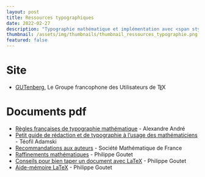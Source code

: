 ```yaml
---
layout: post
title: Ressources typographiques
date: 2022-02-27
description: "Typographie mathématique et implémentation avec <span style='position:relative;'>L</span><span style='position:relative; font-size:0.7em; top:-0.25em; right:0.33em;'>A</span><span style='position:relative; right:0.335em'>T</span><span style='position:relative; top:0.15em; right:0.51em;'>E</span><span style='position:relative; top:0em; right:0.685em;'>X</span>"
thumbnail: /assets/img/thumbnails/thumbnail_ressources_typographie.png
featured: false
---
```


# Site
- [GUTenberg](https://www.gutenberg-asso.fr/), Le Groupe francophone des Utilisateurs de <span style="position:relative;">T</span><span style="position:relative; top:0.15em; right:0.175em;">E</span><span style="position:relative; top:0em; right:0.35em;">X</span>

# Documents <span class='capitales'>pdf</span>
- [Règles françaises de typographie mathématique](http://sgalex.free.fr/typo-maths_fr.pdf) - Alexandre <span class='capitales'>André</span>
- [Petit guide de rédaction et de typographie à l’usage des mathématiciens](https://tadamski.perso.math.cnrs.fr/ecrits/Redac_maths.pdf) - Téofil <span class='capitales'>Adamski</span>
- [Recommandations aux auteurs](https://ctan.math.illinois.edu/macros/latex/contrib/smflatex/smf-fdoc.pdf) - Société Mathématique de France
- [Raffinements mathématiques](http://pgoutet.free.fr/latex/seance_12/seance_12-ter.pdf) - Philippe <span class='capitales'>Goutet</span>
- [Conseils pour bien taper un document avec LaTeX](http://pgoutet.free.fr/latex/conseils_latex.pdf) - Philippe <span class='capitales'>Goutet</span>
- [Aide-mémoire LaTeX](http://pgoutet.free.fr/latex/aide-memoire.pdf) - Philippe <span class='capitales'>Goutet</span>